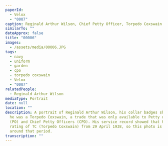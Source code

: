 ```yaml
---
paperId:
  - Velox
  - "0007"
caption: Reginald Arthur Wilson, Chief Petty Officer, Torpedo Coxswain c1938
similarTo: ""
dateApprox: false
title: "00006"
images:
  - /assets/media/00006.JPG
tags:
  - navy
  - uniform
  - garden
  - cpo
  - torpedo coxswain
  - Velox
  - "0007"
relatedPeople:
  - Reginald Arthur Wilson
mediaType: Portrait
date: null
location: ""
description: A portrait of Reginald Arthur Wilson, his collar badges show that
  he was a Torpedo Coxswain, a trade that was only available to Petty officers
  (PO) and Chief Petty Officers (CPO). His service record showed that he had the
  rating of TC (Torpedo Coxswain) from 29 April 1938, so this photo is taken
  around that period.
transcription: ""
---
```

